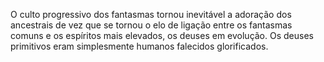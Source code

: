 ﻿O culto progressivo dos fantasmas tornou inevitável a adoração dos ancestrais de vez que se tornou o elo de ligação entre os fantasmas comuns e os espíritos mais elevados, os deuses em evolução. Os deuses primitivos eram simplesmente humanos falecidos glorificados.